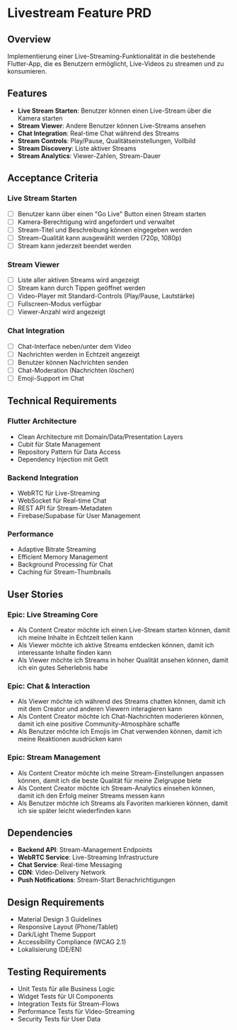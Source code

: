 # Livestream Feature PRD

## Overview
Implementierung einer Live-Streaming-Funktionalität in die bestehende Flutter-App, die es Benutzern ermöglicht, Live-Videos zu streamen und zu konsumieren.

## Features
- **Live Stream Starten**: Benutzer können einen Live-Stream über die Kamera starten
- **Stream Viewer**: Andere Benutzer können Live-Streams ansehen
- **Chat Integration**: Real-time Chat während des Streams
- **Stream Controls**: Play/Pause, Qualitätseinstellungen, Vollbild
- **Stream Discovery**: Liste aktiver Streams
- **Stream Analytics**: Viewer-Zahlen, Stream-Dauer

## Acceptance Criteria

### Live Stream Starten
- [ ] Benutzer kann über einen "Go Live" Button einen Stream starten
- [ ] Kamera-Berechtigung wird angefordert und verwaltet
- [ ] Stream-Titel und Beschreibung können eingegeben werden
- [ ] Stream-Qualität kann ausgewählt werden (720p, 1080p)
- [ ] Stream kann jederzeit beendet werden

### Stream Viewer
- [ ] Liste aller aktiven Streams wird angezeigt
- [ ] Stream kann durch Tippen geöffnet werden
- [ ] Video-Player mit Standard-Controls (Play/Pause, Lautstärke)
- [ ] Fullscreen-Modus verfügbar
- [ ] Viewer-Anzahl wird angezeigt

### Chat Integration
- [ ] Chat-Interface neben/unter dem Video
- [ ] Nachrichten werden in Echtzeit angezeigt
- [ ] Benutzer können Nachrichten senden
- [ ] Chat-Moderation (Nachrichten löschen)
- [ ] Emoji-Support im Chat

## Technical Requirements

### Flutter Architecture
- Clean Architecture mit Domain/Data/Presentation Layers
- Cubit für State Management
- Repository Pattern für Data Access
- Dependency Injection mit GetIt

### Backend Integration
- WebRTC für Live-Streaming
- WebSocket für Real-time Chat
- REST API für Stream-Metadaten
- Firebase/Supabase für User Management

### Performance
- Adaptive Bitrate Streaming
- Efficient Memory Management
- Background Processing für Chat
- Caching für Stream-Thumbnails

## User Stories

### Epic: Live Streaming Core
- Als Content Creator möchte ich einen Live-Stream starten können, damit ich meine Inhalte in Echtzeit teilen kann
- Als Viewer möchte ich aktive Streams entdecken können, damit ich interessante Inhalte finden kann
- Als Viewer möchte ich Streams in hoher Qualität ansehen können, damit ich ein gutes Seherlebnis habe

### Epic: Chat & Interaction
- Als Viewer möchte ich während des Streams chatten können, damit ich mit dem Creator und anderen Viewern interagieren kann
- Als Content Creator möchte ich Chat-Nachrichten moderieren können, damit ich eine positive Community-Atmosphäre schaffe
- Als Benutzer möchte ich Emojis im Chat verwenden können, damit ich meine Reaktionen ausdrücken kann

### Epic: Stream Management
- Als Content Creator möchte ich meine Stream-Einstellungen anpassen können, damit ich die beste Qualität für meine Zielgruppe biete
- Als Content Creator möchte ich Stream-Analytics einsehen können, damit ich den Erfolg meiner Streams messen kann
- Als Benutzer möchte ich Streams als Favoriten markieren können, damit ich sie später leicht wiederfinden kann

## Dependencies
- **Backend API**: Stream-Management Endpoints
- **WebRTC Service**: Live-Streaming Infrastructure  
- **Chat Service**: Real-time Messaging
- **CDN**: Video-Delivery Network
- **Push Notifications**: Stream-Start Benachrichtigungen

## Design Requirements
- Material Design 3 Guidelines
- Responsive Layout (Phone/Tablet)
- Dark/Light Theme Support
- Accessibility Compliance (WCAG 2.1)
- Lokalisierung (DE/EN)

## Testing Requirements
- Unit Tests für alle Business Logic
- Widget Tests für UI Components
- Integration Tests für Stream-Flows
- Performance Tests für Video-Streaming
- Security Tests für User Data